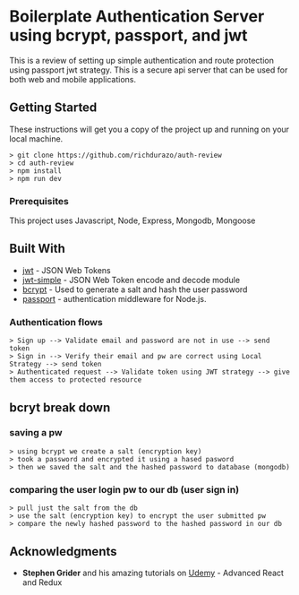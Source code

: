 # Boilerplate Authentication Server using bcrypt, passport, and jwt

This is a review of setting up simple authentication and route protection using passport jwt strategy. This is a secure api server that can be used for both web and mobile applications.

## Getting Started

These instructions will get you a copy of the project up and running on your local machine. 

```
> git clone https://github.com/richdurazo/auth-review
> cd auth-review
> npm install
> npm run dev
```

### Prerequisites

This project uses Javascript, Node, Express, Mongodb, Mongoose

## Built With

* [jwt](https://jwt.io/) - JSON Web Tokens
* [jwt-simple](https://www.npmjs.com/package/jwt-simple/tutorial) - JSON Web Token encode and decode module
* [bcrypt](https://www.npmjs.com/package/bcrypt) - Used to generate a salt and hash the user password
* [passport](http://passportjs.org/) - authentication middleware for Node.js.

### Authentication flows

```
> Sign up --> Validate email and password are not in use --> send token
> Sign in --> Verify their email and pw are correct using Local Strategy --> send token
> Authenticated request --> Validate token using JWT strategy --> give them access to protected resource
```

## bcryt break down

### saving a pw

```
> using bcrypt we create a salt (encryption key)
> took a password and encrypted it using a hased pasword
> then we saved the salt and the hashed password to database (mongodb)
```

### comparing the user login pw to our db (user sign in)

```
> pull just the salt from the db
> use the salt (encryption key) to encrypt the user submitted pw
> compare the newly hashed password to the hashed password in our db
```
## Acknowledgments
* **Stephen Grider** and his amazing tutorials on [Udemy](https://www.udemy.com/react-redux-tutorial/) - Advanced React and Redux
